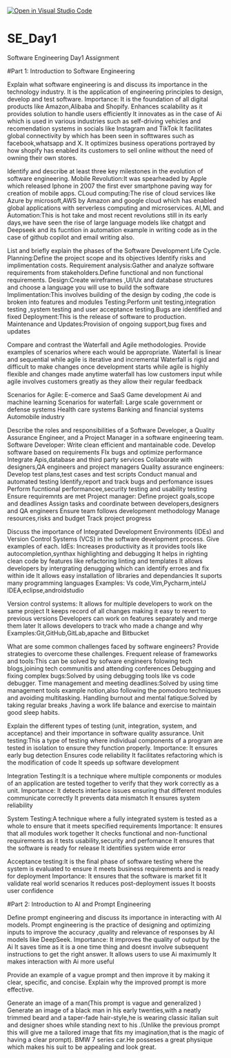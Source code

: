 [![Open in Visual Studio Code](https://classroom.github.com/assets/open-in-vscode-2e0aaae1b6195c2367325f4f02e2d04e9abb55f0b24a779b69b11b9e10269abc.svg)](https://classroom.github.com/online_ide?assignment_repo_id=18393401&assignment_repo_type=AssignmentRepo)
# SE_Day1
Software Engineering Day1 Assignment

#Part 1: Introduction to Software Engineering

Explain what software engineering is and discuss its importance in the technology industry.
It is the application of engineering principles to design, develop and test software.
Importance:
It is the foundation of all digital products like Amazon,Alibaba and Shopify.
Enhances scalability as it provides solution to handle users efficiently
It innovates as in the case of Ai which is used in various industries such as self-driving vehicles and recomendation systems in socials like Instagram and TikTok
It facilitates global connectivity by which has been seen in softtwares such as facebook,whatsapp and X.
It optimizes business operations portrayed by how shopify has enabled its customers to sell online without the need of owning their own stores.



Identify and describe at least three key milestones in the evolution of software engineering.
Mobile Revolution:It was spearheaded by Apple which released Iphone in 2007 the first ever smartphone paving way for creation of mobile apps.
CLoud computing:The rise of cloud services like Azure by microsoft,AWS by Amazon and google cloud which has enabled global applications with serverless computing and microservices.
AI,ML and Automation:This is hot take and most recent revolutions still in its early days,we have seen the rise of large language models like chatgpt and Deepseek and its fucntion in automation example in writing code as in the case of github copilot and email writing also.



List and briefly explain the phases of the Software Development Life Cycle.
Planning:Define the project scope and its objectives
         Identify risks and implimentation costs.
 Requirement analysis:Gather and analyze software requirements from stakeholders.Define functional and non functional requirements.
 Design:Create wireframes ,UI/Ux and database structures and choose a language you will use to build the software
 Implimentation:This involves building of the design by coding ,the code is broken into features and modules
 Testing:Perform unit testing,integration testing ,system testing and user acceptance testing.Bugs are identified and fixed
 Deployment:This is the release of software to production.
 Maintenance and Updates:Provision of ongoing support,bug fixes and updates
 
 


Compare and contrast the Waterfall and Agile methodologies. Provide examples of scenarios where each would be appropriate.
Waterfall is linear and sequential while agile is iterative and incremental
Waterfall is rigid and difficult to make changes once development starts while agile is highly flexible and changes made anytime
waterfall has low customers input while agile involves customers greatly as they allow their regular feedback

Scenarios for Agile:
                    E-comerce and SaaS
                    Game development
                    Ai and machine learning
 Scenarios for waterfall:
                        Large scale government or defense systems
                        Health care systems
                        Banking and financial systems
                        Automobile industry



Describe the roles and responsibilities of a Software Developer, a Quality Assurance Engineer, and a Project Manager in a software engineering team.
Software Developer:
                   Write clean efficient and mantainable code.
                   Develop software based on requirements
                   FIx bugs and optimize performance
                   Integrate Apis,database and third party services
                   Collaborate with designers,QA engineers and project managers
  Quality assurance engineers:
                               Develop test plans,test cases and test scripts
                               Conduct manual and automated testing
                               Identify,report and track bugs and perfomance issues
                               Perform fucntional performancee,security testing and usability testing
                               Ensure requiremnts are met
    Project manager:
                    Define project goals,scope and deadlines
                    Assign tasks and coordinate between developers,designers and QA engineers
                    Ensure team follows development methodology
                    Manage resources,risks and budget
                    Track project progress

Discuss the importance of Integrated Development Environments (IDEs) and Version Control Systems (VCS) in the software development process. Give examples of each.
IdEs:
     Increases productivity as it provides tools like autocompletion,synthax highlighting  and debugging
     It helps in righting clean code by features like refactoring linting and templates
     It allows developers by intergrating denugging which can identify erroes and fix within ide
     It allows easy installation of libraries and dependancies
     It suports many programming languages
    Examples:
            Vs code,Vim,Pycharm,intelJ IDEA,eclipse,androidstudio

  Version control systems:
                           It allows for multiple developers to work on the same project
                           It keeps record of all changes making it easy to revert to previous versions
                           Developers can work on features separately and merge them later
                           It allows developers to track who made a change and why
                           Examples:Git,GitHub,GitLab,apache and Bitbucket
                          
                          

What are some common challenges faced by software engineers? Provide strategies to overcome these challenges.
Frequent release of frameworks and tools:This can be solved by sofware engineers folowing tech blogs,joining tech communitis and attending conferences
Debugging and fixing complex bugs:Solved by using debugging tools like vs code debugger.
Time management and meeting deadlines:Solved by using time management tools example notion,also following the pomodoro techniques and avoiding multitasking.
Handling burnout and mental fatique:Solved by taking regular breaks ,having a work life balance and exercise to maintain good sleep habits. 


Explain the different types of testing (unit, integration, system, and acceptance) and their importance in software quality assurance.
Unit testing:This a type of testing where individual components of a program are tested in isolation to ensure they function properly.
  Importance:
             It ensures early bug detection
             Ensures code reliability
             It facilitates refactoring which is the modification of code 
             It speeds up software development

Integration Testing:It is a technique where multiple components or modules of an application are tested together to verify that they work correctly as a unit.
  Importance:
             It detects interface issues ensuring that different modules communicate correctly
             It prevents data mismatch
             It ensures system reliability

   System Testing:A technique where a fully integrated system is tested as a whole to ensure that it meets specified requirements
    Importance:
                It ensures that all modules work together
                It checks functional and non-functional requirements as it tests usability,security and perfomance
                It ensures that the software is ready for release
                It identifies system wide error
                
Acceptance testing:It is the final phase of software testing where the system is evaluated to ensure it meets business requirements and is ready for deployment
  Importance:
              It ensures that the software is market fit
              It validate real world scenarios
              It reduces post-deployment issues
              It boosts user confidence

#Part 2: Introduction to AI and Prompt Engineering


Define prompt engineering and discuss its importance in interacting with AI models.
Prompt engineering is the practice of designing and optimizing inputs to improve the accuracy ,quality and relevance of  responses by AI models like DeepSeek.
Importance:
           It improves the quality of output by the Ai
           It saves time as it is a one time thing and doesnt involve subsequent instructions to get the right answer.
           It allows users to use Ai maximumly
           It makes interaction with Ai more useful

Provide an example of a vague prompt and then improve it by making it clear, specific, and concise. Explain why the improved prompt is more effective.

Generate an image of a man(This prompt is vague and generalized )
Generate an image of a black man in his early twenties,with a neatly trimmed beard and a taper-fade hair-style,he is wearing classic italian suit and designer shoes while standing next to his .(Unlike the previous prompt this will give me a tailored image that fits my imagination,that is the magic of having a clear prompt).
BMW 7 series car.He posseses a great physique which makes his suit to be appealing and look great.
